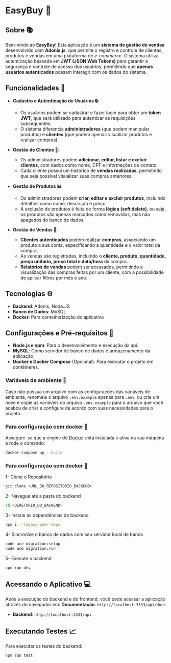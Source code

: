 # EasyBuy 🚀

## Sobre 📚
Bem-vindo ao **EasyBuy**! Esta aplicação é um **sistema de gestão de vendas** desenvolvido com **Adonis.js**, que permite o registro e controle de clientes, produtos e vendas em uma plataforma de _e-commerce_. O sistema utiliza autenticação baseada em **JWT (JSON Web Tokens)** para garantir a segurança e controle de acesso dos usuários, permitindo que **apenas usuários autenticados** possam interagir com os dados do sistema.

## Funcionalidades 📂
-   **Cadastro e Autenticação de Usuários 🔒**:
    -   Os usuários podem se cadastrar e fazer login para obter um **token JWT**, que será utilizado para autenticar as requisições subsequentes.
    -   O sistema diferencia **administradores** (que podem manipular produtos) e **clientes** (que podem apenas visualizar produtos e realizar compras).

-   **Gestão de Clientes 🪪**:
    -   Os administradores podem **adicionar, editar, listar e excluir clientes**, com dados como nome, CPF e informações de contato.
    -   Cada cliente possui um histórico de **vendas realizadas**, permitindo que seja possível visualizar suas compras anteriores.
   
- **Gestão de Produtos 📊**:
    
    -   Os administradores podem **criar, editar e excluir produtos**, incluindo detalhes como nome, descrição e preço.
    -   A exclusão de produtos é feita de forma **lógica (soft delete)**, ou seja, os produtos são apenas marcados como removidos, mas não apagados do banco de dados.

-   **Gestão de Vendas 🛒**:
    -   **Clientes autenticados** podem realizar **compras**, associando um produto a sua conta, especificando a quantidade e o valor total da compra.
    -   As vendas são registradas, incluindo o **cliente, produto, quantidade, preço unitário, preço total e data/hora** da compra.
    -   **Relatórios de vendas** podem ser acessados, permitindo a visualização das compras feitas por um cliente, com a possibilidade de aplicar filtros por mês e ano.

## Tecnologias ⚙️

-   **Backend**: Adonis, Node.JS
-   **Banco de Dados**: MySQL
-   **Docker**: Para conteinerização do aplicativo

## Configurações e Pré-requisitos 🔧

-   **Node.js e npm**: Para o desenvolvimento e execução da api.
-	**MySQL**: Como servidor de banco de dados e armazenamento da aplicação
-   **Docker e Docker Compose** (Opcional): Para executar o projeto em contêineres.

### Variáveis de ambiente 👾
Caso não possua um arquivo com as configurações das variáveis de ambiente, renomeie o arquivo `.env.example` apenas para `.env`, ou crie um novo e copie as variáveis do arquivo `.env.example` para o arquivo que você acabou de criar e configure de acordo com suas necessidades para o projeto.

### Para configuração com docker 🐋
Assegure-se que a engine do [Docker](https://docs.docker.com/get-started/get-docker/) está instalada e ativa na sua máquina e rode o comando: 
```bash
docker-compose up --build
```

### Para configuração sem docker 📌
1- Clone o Repositório
```bash
git clone <URL_DO_REPOSITORIO_BACKEND>
```
2- Navegue até a pasta do backend
```bash
cd <DIRETORIO_DO_BACKEND>
```
3- Instale as dependências do backend
```bash
npm i --legacy-peer-deps
```
4- Sincronize o banco de dados com seu servidor local de banco
```bash
node ace migration:setup
node ace migration:run
```
5- Execute o backend
```bash
npm run dev
```

## Acessando o Aplicativo 💻

Após a execução do backend e do frontend, você pode acessar a aplicação através do navegador em:
	**Documentação**: `http://localhost:3333/api/docs`
-   **Backend**: `http://localhost:3333/api`

## Executando Testes 📈

Para executar os testes do backend:
```bash
npm run test
```